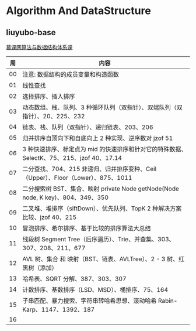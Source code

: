 # Algorithm And DataStructure

## liuyubo-base

[慕课网算法与数据结构体系课](https://class.imooc.com/sale/datastructure)

| 周   | 内容                                                                       |
| ---- | --------------------------------------------------------------------------|
| 00   | 注意: 数据结构的成员变量和构造函数                                              |
| 01   | 线性查找                                                                    |
| 02   | 选择排序、插入排序                                                            |
| 03   | 动态数组、栈、队列、3 种循环队列（双指针）、双端队列（双指针）、20、225、232           |
| 04   | 链表、栈、队列（双指针）、递归链表、203、206                                      |
| 05   | 归并排序自顶向下和自底向上 2 种实现、逆序数对 jzof 51                              |
| 06   | 3 种快速排序、标定点为 mid 的快速排序和针对它的特殊数据、SelectK、75、215、jzof 40、17.14|
| 07   | 二分查找、704、215 非递归、归并排序变种、Ceil（Upper）、Floor（Lower）、875、1011    |
| 08   | 二分搜索树 BST、集合、映射 private Node getNode(Node node, K key)、804、349、350|
| 09   | 二叉堆、堆排序（siftDown）、优先队列、TopK 2 种解决方案比较、jzof 40、215          |
| 10   | 冒泡排序、希尔排序、基于比较的排序算法大总结                                       |
| 11   | 线段树 Segment Tree（后序遍历）、Trie、并查集、303、307、208、211、677            |
| 12   | AVL 树、集合 和 映射（BST、链表、AVLTree）、2 - 3 树、红黑树（添加）                |
| 13   | 哈希表、SQRT 分解、387、303、307                                               |
| 14   | 计数排序、基数排序（LSD、MSD）、桶排序、75、164                                   |
| 15   | 子串匹配、暴力搜索、字符串转哈希思想、滚动哈希 Rabin-Karp、1147、1392、187           |
| 16   |                                                                             |

